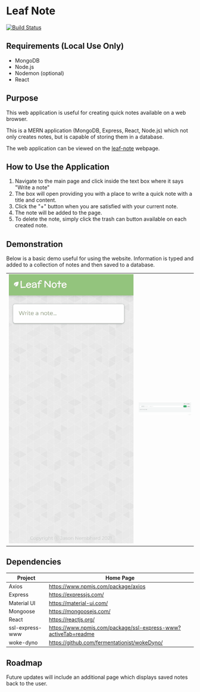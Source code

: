 # Leaf Note

[![Build Status](https://travis-ci.org/joemccann/dillinger.svg?branch=master)](https://travis-ci.org/joemccann/dillinger)

## Requirements (Local Use Only)

- MongoDB
- Node.js
- Nodemon (optional)
- React

## Purpose

This web application is useful for creating quick notes available on a web browser.

This is a MERN application (MongoDB, Express, React, Node.js) which not only creates notes, but is capable of storing them in a database.

The web application can be viewed on the [leaf-note](https://leaf-note.herokuapp.com/) webpage.

## How to Use the Application

1. Navigate to the main page and click inside the text box where it says "Write a note"
2. The box will open providing you with a place to write a quick note with a title and content.
3. Click the "+" button when you are satisfied with your current note.
4. The note will be added to the page.
5. To delete the note, simply click the trash can button available on each created note.

## Demonstration

Below is a basic demo useful for using the website. Information is typed and added to a collection of notes and then saved to a database.

<body>
  <table>
    <tr>
      <td><img src="/public/images/Leaf_Note_Demo_1.gif" alt="Leaf Note" /></td>
      <td>
        <img
          src="/public/images/Database_Demo.gif"
          alt="Database"
          width="200px"
        />
      </td>
    </tr>
  </table>
</body>

## Dependencies

| Project         | Home Page                                                        |
| --------------- | ---------------------------------------------------------------- |
| Axios           | <https://www.npmjs.com/package/axios>                            |
| Express         | <https://expressjs.com/>                                         |
| Material UI     | <https://material-ui.com/>                                       |
| Mongoose        | <https://mongoosejs.com/>                                        |
| React           | <https://reactjs.org/>                                           |
| ssl-express-www | <https://www.npmjs.com/package/ssl-express-www?activeTab=readme> |
| woke-dyno       | <https://github.com/fermentationist/wokeDyno/>                   |

## Roadmap

Future updates will include an additional page which displays saved notes back to the user.
